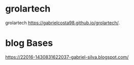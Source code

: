 # grolartech
grolartech
https://gabrielcosta98.github.io/grolartech/.

# blog Bases
https://22016-1430831622037-gabriel-silva.blogspot.com/

